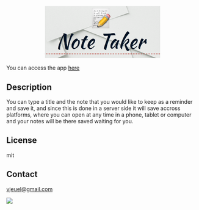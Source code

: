 <p align="center">
  <img src="logo.png" width="60%">
</p>

You can access the app [here](https://rocky-coast-91872.herokuapp.com/)

## Description

You can type a title and the note that you would like to keep as a reminder and save it, and since this is done in a server side it will save accross platforms, where you can open at any time in a phone, tablet or computer and your notes will be there saved waiting for you.

## **License**<br>
mit

## **Contact**<br>
vjeuel@gmail.com<br>

<img src="https://avatars2.githubusercontent.com/u/26153956?v=4" class="profile" align="left" height="120" style="radius:50%"/>
